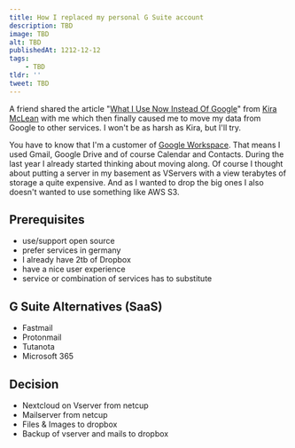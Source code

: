 ```yaml
---
title: How I replaced my personal G Suite account
description: TBD
image: TBD
alt: TBD
publishedAt: 1212-12-12
tags: 
    - TBD
tldr: ''
tweet: TBD
---
```


A friend shared the article "[What I Use Now Instead Of Google](https://kiramclean.com/blog/what-i-use-now-instead-of-google/)" from [Kira McLean](https://twitter.com/kiraemclean) with me which then finally caused me to move my data from Google to other services. I won't be as harsh as Kira, but I'll try.

You have to know that I'm a customer of [Google Workspace](https://workspace.google.com/). That means I used Gmail, Google Drive and of course Calendar and Contacts. During the last year I already started thinking about moving along. Of course I thought about putting a server in my basement as VServers with a view terabytes of storage a quite expensive. And as I wanted to drop the big ones I also doesn't wanted to use something like AWS S3.

## Prerequisites

* use/support open source
* prefer services in germany
* I already have 2tb of Dropbox
* have a nice user experience
* service or combination of services has to substitute

## G Suite Alternatives (SaaS)

* Fastmail
* Protonmail
* Tutanota
* Microsoft 365

## Decision

* Nextcloud on Vserver from netcup
* Mailserver from netcup
* Files & Images to dropbox
* Backup of vserver and mails to dropbox
